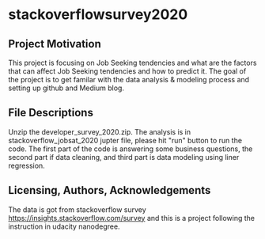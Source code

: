 # stackoverflowsurvey2020

## Project Motivation
This project is focusing on Job Seeking tendencies and what are the factors that can affect Job Seeking tendencies and how to predict it. The goal of the project is to get familar with the data analysis & modeling process and setting up github and Medium blog.

## File Descriptions
Unzip the developer_survey_2020.zip. The analysis is in stackoverflow_jobsat_2020 jupter file, please hit "run" button to run the code. The first part of the code is answering some business questions, the second part if data cleaning, and third part is data modeling using liner regression.

## Licensing, Authors, Acknowledgements
The data is got from stackoverflow survey https://insights.stackoverflow.com/survey and this is a project following the instruction in udacity nanodegree.
